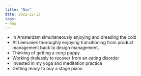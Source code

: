 ```yaml
---
title: "Now"
date: 2022-12-13
tags:
- Now
---
```

- In Amsterdam simultaneously enjoying and dreading the cold
- At Leeruniek thoroughly enjoying transitioning from product management back to design management.
- Thinking of getting a corgi puppy
- Working tirelessly to recover from an eating disorder
- Invested in my yoga and meditation practice
- Getting ready to buy a stage piano